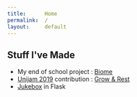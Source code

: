 ```yaml
---
title:      Home
permalink:  /
layout:     default
---
```


## Stuff I've Made

  * My end of school project : [Biome](/project/biome/)
  * [Unijam 2019](https://itch.io/jam/unijam2019) contribution : [Grow & Rest](/project/grow-and-rest)
  * [Jukebox](https://github.com/matthias4217/jukebox-ultra-nrv) in Flask

